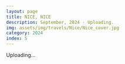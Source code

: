 ```yaml
---
layout: page
title: NICE, NICE
description: September, 2024 · Uploading.
img: assets/img/travels/Nice/Nice_cover.jpg
category: 2024
index: 5
---
```


Uploading...